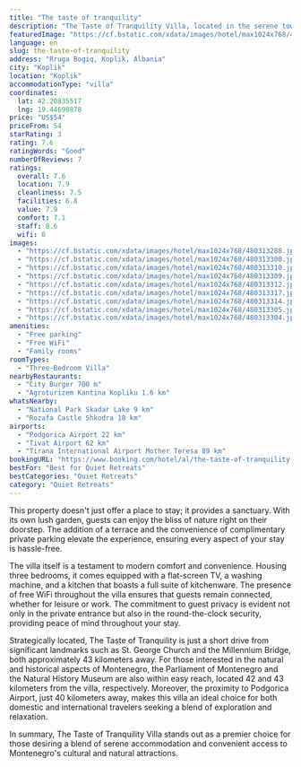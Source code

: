 ```yaml
---
title: "The taste of tranquility"
description: "The Taste of Tranquility Villa, located in the serene town of Koplik, emerges as a haven of peace just a stone's throw away from some of Montenegro's most revered landmarks."
featuredImage: "https://cf.bstatic.com/xdata/images/hotel/max1024x768/480313288.jpg?k=939ea99d3adc9a30166b983e4f427396e579762430ec4a5a2365da9b91cf9f81&o=&hp=1"
language: en
slug: the-taste-of-tranquility
address: "Rruga Bogiq, Koplik, Albania"
city: "Koplik"
location: "Koplik"
accommodationType: "villa"
coordinates:
  lat: 42.20835517
  lng: 19.44690878
price: "US$54"
priceFrom: 54
starRating: 3
rating: 7.6
ratingWords: "Good"
numberOfReviews: 7
ratings:
  overall: 7.6
  location: 7.9
  cleanliness: 7.5
  facilities: 6.8
  value: 7.9
  comfort: 7.1
  staff: 8.6
  wifi: 0
images:
  - "https://cf.bstatic.com/xdata/images/hotel/max1024x768/480313288.jpg?k=939ea99d3adc9a30166b983e4f427396e579762430ec4a5a2365da9b91cf9f81&o=&hp=1"
  - "https://cf.bstatic.com/xdata/images/hotel/max1024x768/480313300.jpg?k=f1b753e098dc36d09c249f92b1008c60a877c83aa129252a0008481a5ac94c07&o=&hp=1"
  - "https://cf.bstatic.com/xdata/images/hotel/max1024x768/480313310.jpg?k=953ca1048003e69dc42d9fc5c3ef6b95eeeb6f1047006b368e615feb608729c9&o=&hp=1"
  - "https://cf.bstatic.com/xdata/images/hotel/max1024x768/480313309.jpg?k=eb4b162e062001316d7e8d8feadb5b44ca0091a6694f02d095e67ff544bf2fe4&o=&hp=1"
  - "https://cf.bstatic.com/xdata/images/hotel/max1024x768/480313312.jpg?k=e76194bcdb33f481ab3fb399bab5b41f4bf4983272fc6ff073e46d936d3bb5e7&o=&hp=1"
  - "https://cf.bstatic.com/xdata/images/hotel/max1024x768/480313317.jpg?k=805bbf93090ae79f4743922378484fb84428d3ad1fd617c9f0968926bc9c074b&o=&hp=1"
  - "https://cf.bstatic.com/xdata/images/hotel/max1024x768/480313314.jpg?k=6d2f409587829f9b17813bf9f8b858d11f16f56e9f28d7885fa8d32cfec9108d&o=&hp=1"
  - "https://cf.bstatic.com/xdata/images/hotel/max1024x768/480313305.jpg?k=5a22191ccbd7cc2d475f2621c73b9648fb3b4d09339f075447a9107824ed9041&o=&hp=1"
  - "https://cf.bstatic.com/xdata/images/hotel/max1024x768/480313304.jpg?k=6b53ac826a1c197e5050c0e8b6662eb7fc16dd5dc3909963df4879861a8a2234&o=&hp=1"
amenities:
  - "Free parking"
  - "Free WiFi"
  - "Family rooms"
roomTypes:
  - "Three-Bedroom Villa"
nearbyRestaurants:
  - "City Burger 700 m"
  - "Agroturizem Kantina Kopliku 1.6 km"
whatsNearby:
  - "National Park Skadar Lake 9 km"
  - "Rozafa Castle Shkodra 18 km"
airports:
  - "Podgorica Airport 22 km"
  - "Tivat Airport 62 km"
  - "Tirana International Airport Mother Teresa 89 km"
bookingURL: "https://www.booking.com/hotel/al/the-taste-of-tranquility.en-gb.html?aid=8035640"
bestFor: "Best for Quiet Retreats"
bestCategories: "Quiet Retreats"
category: "Quiet Retreats"
---
```


This property doesn't just offer a place to stay; it provides a sanctuary. With its own lush garden, guests can enjoy the bliss of nature right on their doorstep. The addition of a terrace and the convenience of complimentary private parking elevate the experience, ensuring every aspect of your stay is hassle-free.

The villa itself is a testament to modern comfort and convenience. Housing three bedrooms, it comes equipped with a flat-screen TV, a washing machine, and a kitchen that boasts a full suite of kitchenware. The presence of free WiFi throughout the villa ensures that guests remain connected, whether for leisure or work. The commitment to guest privacy is evident not only in the private entrance but also in the round-the-clock security, providing peace of mind throughout your stay.

Strategically located, The Taste of Tranquility is just a short drive from significant landmarks such as St. George Church and the Millennium Bridge, both approximately 43 kilometers away. For those interested in the natural and historical aspects of Montenegro, the Parliament of Montenegro and the Natural History Museum are also within easy reach, located 42 and 43 kilometers from the villa, respectively. Moreover, the proximity to Podgorica Airport, just 40 kilometers away, makes this villa an ideal choice for both domestic and international travelers seeking a blend of exploration and relaxation.

In summary, The Taste of Tranquility Villa stands out as a premier choice for those desiring a blend of serene accommodation and convenient access to Montenegro's cultural and natural attractions.